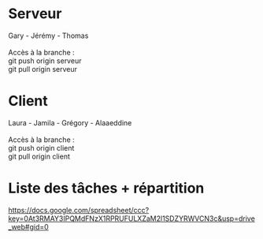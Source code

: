 Serveur
====
Gary - Jérémy - Thomas <br><br>
Accès à la branche : <br>
git push origin serveur <br>
git pull origin serveur

Client
====
Laura - Jamila - Grégory - Alaaeddine <br><br>
Accès à la branche :<br>
git push origin client <br>
git pull origin client



Liste des tâches + répartition
====
https://docs.google.com/spreadsheet/ccc?key=0At3RMAY3IPQMdFNzX1RPRUFULXZaM2l1SDZYRWVCN3c&usp=drive_web#gid=0

